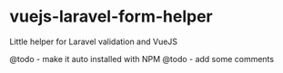 # vuejs-laravel-form-helper
Little helper for Laravel validation and VueJS


@todo - make it auto installed with NPM
@todo - add some comments
